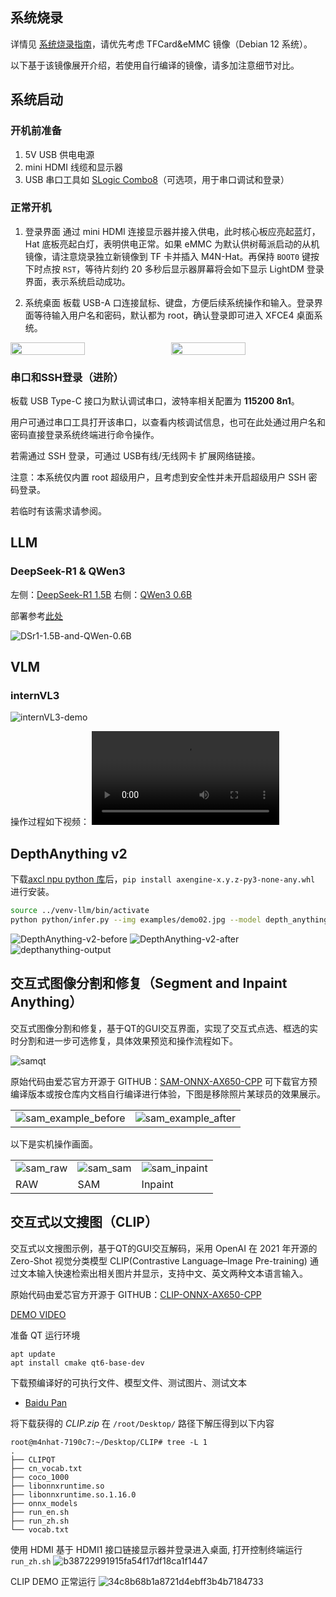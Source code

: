 ## 系统烧录
详情见 [系统烧录指南](../m4n/system-update.html)，请优先考虑 TFCard&eMMC 镜像（Debian 12 系统）。

以下基于该镜像展开介绍，若使用自行编译的镜像，请多加注意细节对比。

## 系统启动

### 开机前准备
1. 5V USB 供电电源
2. mini HDMI 线缆和显示器
3. USB 串口工具如 [SLogic Combo8](../../logic_analyzer/combo8/index.html)（可选项，用于串口调试和登录）

### 正常开机

1. 登录界面
通过 mini HDMI 连接显示器并接入供电，此时核心板应亮起蓝灯，Hat 底板亮起白灯，表明供电正常。如果 eMMC 为默认供树莓派启动的从机镜像，请注意烧录独立新镜像到 TF 卡并插入 M4N-Hat。再保持 `BOOT0` 键按下时点按 `RST`，等待片刻约 20 多秒后显示器屏幕将会如下显示 LightDM 登录界面，表示系统启动成功。

2. 系统桌面
板载 USB-A 口连接鼠标、键盘，方便后续系统操作和输入。登录界面等待输入用户名和密码，默认都为 root，确认登录即可进入 XFCE4 桌面系统。

<div style="display: flex; flex-wrap: wrap; gap: 10px; width: 100%;">
  <img src="../assets/m4nhat/DSC07545.JPG" style="width: calc(50% - 5px);">
  <img src="../assets/m4nhat/DSC07546.JPG" style="width: calc(50% - 5px);">
</div>

### 串口和SSH登录（进阶）
板载 USB Type-C 接口为默认调试串口，波特率相关配置为 **115200 8n1**。

用户可通过串口工具打开该串口，以查看内核调试信息，也可在此处通过用户名和密码直接登录系统终端进行命令操作。

若需通过 SSH 登录，可通过 USB有线/无线网卡 扩展网络链接。

注意：本系统仅内置 root 超级用户，且考虑到安全性并未开启超级用户 SSH 密码登录。

若临时有该需求请参阅[]()。


## LLM

### DeepSeek-R1 & QWen3

左侧：[DeepSeek-R1 1.5B](https://huggingface.co/AXERA-TECH/DeepSeek-R1-Distill-Qwen-1.5B)
右侧：[QWen3 0.6B](https://huggingface.co/AXERA-TECH/Qwen3-0.6B)

部署参考[此处](../m4n/axmodel-deploy.html#部署大语言、多模态模型)

![DSr1-1.5B-and-QWen-0.6B](../assets/m4nhat/DSr1-1.5B-and-QWen-0.6B.jpg)

## VLM

### internVL3

![internVL3-demo](../assets/m4nhat/internVL3-demo.jpg)

操作过程如下视频：
<video controls autoplay src="../assets/m4nhat/m4nhat-run-llm-internVL-2025-07-07.mp4" type="video/mp4"> Your browser does not support video playback. </video>

## DepthAnything v2
下载[axcl npu python 库](https://github.com/AXERA-TECH/pyaxengine/releases)后，`pip install axengine-x.y.z-py3-none-any.whl` 进行安装。

```bash
source ../venv-llm/bin/activate
python python/infer.py --img examples/demo02.jpg --model depth_anything_v2_vits_ax650.axmodel
```
![DepthAnything-v2-before](../assets/m4nhat/DSC07539.JPG)
![DepthAnything-v2-after](../assets/m4nhat/DSC07540.JPG)
![depthanything-output](../assets/m4nhat/depthanything-output.png)


## 交互式图像分割和修复（Segment and Inpaint Anything）

交互式图像分割和修复，基于QT的GUI交互界面，实现了交互式点选、框选的实时分割和进一步可选修复，具体效果预览和操作流程如下。

![samqt](../assets/samqt.jpg)

原始代码由爱芯官方开源于 GITHUB：[SAM-ONNX-AX650-CPP](https://github.com/AXERA-TECH/SAM-ONNX-AX650-CPP) 可下载官方预编译版本或按仓库内文档自行编译进行体验，下图是移除照片某球员的效果展示。

<div><table><tr>
<td><img src="../assets/sam_example_before.png" alt=sam_example_before border=0></td>
<td><img src="../assets/sam_example_after.png" alt=sam_example_after border=0></td>
</tr></table></div>

以下是实机操作画面。

<div><table><tr>
<td><img src="../assets/sam_raw.jpg" alt=sam_raw border=0></td>
<td><img src="../assets/sam_sam.jpg" alt=sam_sam border=0></td>
<td><img src="../assets/sam_inpaint.jpg" alt=sam_inpaint border=0></td>
</tr><tr>
<td>RAW</td>
<td>SAM</td>
<td>Inpaint</td>
</tr></table></div>


## 交互式以文搜图（CLIP）
交互式以文搜图示例，基于QT的GUI交互解码，采用 OpenAI 在 2021 年开源的 Zero-Shot 视觉分类模型 CLIP(Contrastive Language–Image Pre-training) 通过文本输入快速检索出相关图片并显示，支持中文、英文两种文本语言输入。

原始代码由爱芯官方开源于 GITHUB：[CLIP-ONNX-AX650-CPP](https://github.com/AXERA-TECH/CLIP-ONNX-AX650-CPP)

[DEMO VIDEO](https://github.com/sipeed/sipeed_wiki/assets/13964381/df4cec7f-29af-465f-bfad-e54312274437)

准备 QT 运行环境
```
apt update
apt install cmake qt6-base-dev
```

下载预编译好的可执行文件、模型文件、测试图片、测试文本
- [Baidu Pan](https://pan.baidu.com/s/17M5ugUyuf9mbi1cHLGJHXg)

将下载获得的 *CLIP.zip* 在 `/root/Desktop/` 路径下解压得到以下内容
```
root@m4nhat-7190c7:~/Desktop/CLIP# tree -L 1
.
├── CLIPQT
├── cn_vocab.txt
├── coco_1000
├── libonnxruntime.so
├── libonnxruntime.so.1.16.0
├── onnx_models
├── run_en.sh
├── run_zh.sh
└── vocab.txt
```
使用 HDMI 基于 HDMI1 接口链接显示器并登录进入桌面, 打开控制终端运行 `run_zh.sh`
![b38722991915fa54f17df18ca1f1447](https://github.com/AXERA-TECH/CLIP-ONNX-AX650-CPP/assets/13964381/8fa2c4b8-b061-413e-b72d-298bb4a445aa)

CLIP DEMO 正常运行
![34c8b68b1a8721d4ebff3b4b7184733](https://github.com/AXERA-TECH/CLIP-ONNX-AX650-CPP/assets/13964381/7d0b9740-3598-492c-ad42-2de23e7764e2)

